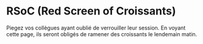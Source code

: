 # RSoC (Red Screen of Croissants)
Piegez vos collègues ayant oublié de verrouiller leur session. En voyant cette page, ils seront obligés de ramener des croissants le lendemain matin.
